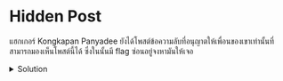 # Hidden Post

แฮกเกอร์ Kongkapan Panyadee ยังได้โพสต์ข้อความลับที่อนุญาตให้เพื่อนของเขาเท่านั้นที่สามารถมองเห็นโพสต์นี้ได้ ซึ่งในนั้นมี flag ซ่อนอยู่จงหามันให้เจอ

<details>
    <summary>Solution</summary>
    
- เมื่อแอดเพื่อน Kongkapan Panyadee แล้วก็จะเจอกับโพสต์นี้
![hidden_post](https://github.com/joeKody/wongyos-ctf-writeup/assets/115410150/17dc22ee-20d0-4e4b-83b8-8fe67f7c15a8)

![comment](https://github.com/joeKody/wongyos-ctf-writeup/assets/115410150/74f50601-4e16-44e1-84ed-5d0b73524197)

- flag จะอยู่ใน edit history ของคอมมเมนต์ของ Kongkapan Panyadee
![flag](https://github.com/joeKody/wongyos-ctf-writeup/assets/115410150/ef53c24d-bb70-4a7f-8a35-93f4c428dd97)

</details>